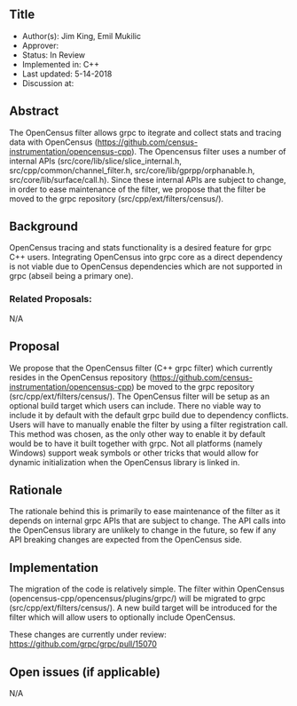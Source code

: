 Title
----
* Author(s): Jim King, Emil Mukilic
* Approver:
* Status: In Review
* Implemented in: C++
* Last updated: 5-14-2018
* Discussion at:

## Abstract

The OpenCensus filter allows grpc to itegrate and collect stats and tracing data with OpenCensus (https://github.com/census-instrumentation/opencensus-cpp).
The Opencensus filter uses a number of internal APIs (src/core/lib/slice/slice_internal.h, src/cpp/common/channel_filter.h, src/core/lib/gprpp/orphanable.h,
src/core/lib/surface/call.h). Since these internal APIs are subject to change, in order to ease maintenance of the filter, we propose that the filter be moved to the
grpc repository (src/cpp/ext/filters/census/).

## Background

OpenCensus tracing and stats functionality is a desired feature for grpc C++ users. Integrating OpenCensus into grpc core as a direct dependency is not viable due
to OpenCensus dependencies which are not supported in grpc (abseil being a primary one).

### Related Proposals:
N/A

## Proposal

We propose that the OpenCensus filter (C++ grpc filter) which currently resides in the OpenCensus repository (https://github.com/census-instrumentation/opencensus-cpp)
be moved to the grpc repository (src/cpp/ext/filters/census/). The OpenCensus filter will be setup as an optional build target which users can include.  There no
viable way to include it by default with the default grpc build due to dependency conflicts. Users will have to manually enable the filter by using a filter registration
call. This method was chosen, as the only other way to enable it by default would be to have it built together with grpc.  Not all platforms (namely Windows) support weak symbols
or other tricks that would allow for dynamic initialization when the OpenCensus library is linked in.

## Rationale

The rationale behind this is primarily to ease maintenance of the filter as it depends on internal grpc APIs that are subject to change.  The API calls into the OpenCensus
library are unlikely to change in the future, so few if any API breaking changes are expected from the OpenCensus side.

## Implementation

The migration of the code is relatively simple.  The filter within OpenCensus (opencensus-cpp/opencensus/plugins/grpc/) will be migrated to grpc (src/cpp/ext/filters/census/).
A new build target will be introduced for the filter which will allow users to optionally include OpenCensus.

These changes are currently under review: https://github.com/grpc/grpc/pull/15070

## Open issues (if applicable)
N/A
